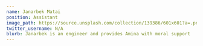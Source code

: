 ```yaml
---
name: Janarbek Matai
position: Assistant
image_path: https://source.unsplash.com/collection/139386/601x601?a=.png
twitter_username: N/A
blurb: Janarbek is an engineer and provides Amina with moral support
---
```

